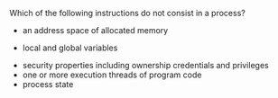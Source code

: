Which of the following instructions do not consist in a process?  
* an address space of allocated memory
+ local and global variables
* security properties including ownership credentials and privileges
* one or more execution threads of program code
* process state
